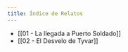 ```yaml
---
title: Índice de Relatos
---
```


- [[01 - La llegada a Puerto Soldado]]
- [[02 - El Desvelo de Tyvar]]